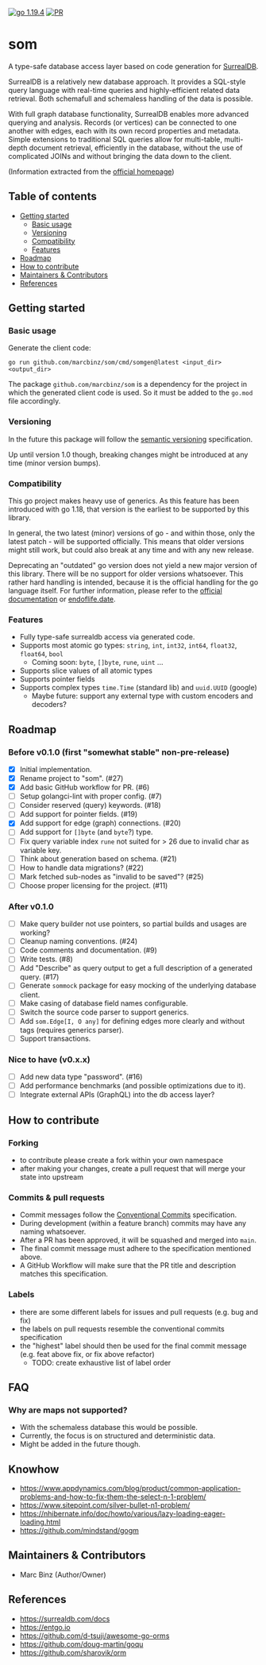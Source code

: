 
[![go 1.19.4](https://img.shields.io/badge/go-1.19.4-informational)](https://go.dev/doc/devel/release)
[![PR](https://github.com/marcbinz/som/actions/workflows/pull_request.yml/badge.svg)](https://github.com/marcbinz/som/actions/workflows/pull_request.yml)

# som

A type-safe database access layer based on code generation for [SurrealDB](https://surrealdb.com).

SurrealDB is a relatively new database approach.
It provides a SQL-style query language with real-time queries and highly-efficient related data retrieval.
Both schemafull and schemaless handling of the data is possible.

With full graph database functionality, SurrealDB enables more advanced querying and analysis.
Records (or vertices) can be connected to one another with edges, each with its own record properties and metadata.
Simple extensions to traditional SQL queries allow for multi-table, multi-depth document retrieval, efficiently 
in the database, without the use of complicated JOINs and without bringing the data down to the client.

(Information extracted from the [official homepage]((https://surrealdb.com)))

## Table of contents

* [Getting started](#getting-started)
  * [Basic usage](#basic-usage)
  * [Versioning](#versioning)
  * [Compatibility](#compatibility)
  * [Features](#features)
* [Roadmap](#roadmap)
* [How to contribute](#how-to-contribute)
* [Maintainers & Contributors](#maintainers--contributors)
* [References](#references)

## Getting started

### Basic usage

Generate the client code:

```
go run github.com/marcbinz/som/cmd/somgen@latest <input_dir> <output_dir>
```

The package `github.com/marcbinz/som` is a dependency for the project in which the generated client code is used.
So it must be added to the `go.mod` file accordingly.

### Versioning

In the future this package will follow the [semantic versioning](https://semver.org) specification.

Up until version 1.0 though, breaking changes might be introduced at any time (minor version bumps).

### Compatibility

This go project makes heavy use of generics. As this feature has been introduced with go 1.18, that version is the 
earliest to be supported by this library.

In general, the two latest (minor) versions of go - and within those, only the latest patch - will be supported 
officially. This means that older versions might still work, but could also break at any time and with any new release.

Deprecating an "outdated" go version does not yield a new major version of this library. There will be no support for 
older versions whatsoever. This rather hard handling is intended, because it is the official handling for the go 
language itself. For further information, please refer to the
[official documentation](https://go.dev/doc/devel/release#policy) or [endoflife.date](https://endoflife.date/go).

### Features

- Fully type-safe surrealdb access via generated code.
- Supports most atomic go types: `string`, `int`, `int32`, `int64`, `float32`, `float64`, `bool`
  - Coming soon: `byte`, `[]byte`, `rune`, `uint` ...
- Supports slice values of all atomic types
- Supports pointer fields
- Supports complex types `time.Time` (standard lib) and `uuid.UUID` (google)
  - Maybe future: support any external type with custom encoders and decoders?

## Roadmap

### Before v0.1.0 (first "somewhat stable" non-pre-release)

- [x] Initial implementation.
- [x] Rename project to "som". (#27)
- [x] Add basic GitHub workflow for PR. (#6)
- [ ] Setup golangci-lint with proper config. (#7)
- [ ] Consider reserved (query) keywords. (#18)
- [ ] Add support for pointer fields. (#19)
- [x] Add support for edge (graph) connections. (#20)
- [ ] Add support for `[]byte` (and `byte`?) type.
- [ ] Fix query variable index `rune` not suited for > 26 due to invalid char as variable key.
- [ ] Think about generation based on schema. (#21)
- [ ] How to handle data migrations? (#22)
- [ ] Mark fetched sub-nodes as "invalid to be saved"? (#25)
- [ ] Choose proper licensing for the project. (#11)

### After v0.1.0

- [ ] Make query builder not use pointers, so partial builds and usages are working?
- [ ] Cleanup naming conventions. (#24)
- [ ] Code comments and documentation. (#9)
- [ ] Write tests. (#8)
- [ ] Add "Describe" as query output to get a full description of a generated query. (#17)
- [ ] Generate `sommock` package for easy mocking of the underlying database client.
- [ ] Make casing of database field names configurable.
- [ ] Switch the source code parser to support generics.
- [ ] Add `som.Edge[I, O any]` for defining edges more clearly and without tags (requires generics parser).
- [ ] Support transactions.

### Nice to have (v0.x.x)

- [ ] Add new data type "password". (#16)
- [ ] Add performance benchmarks (and possible optimizations due to it).
- [ ] Integrate external APIs (GraphQL) into the db access layer?

## How to contribute

### Forking

- to contribute please create a fork within your own namespace
- after making your changes, create a pull request that will merge your state into upstream

### Commits & pull requests

- Commit messages follow the [Conventional Commits](https://www.conventionalcommits.org) specification.
- During development (within a feature branch) commits may have any naming whatsoever.
- After a PR has been approved, it will be squashed and merged into `main`.
- The final commit message must adhere to the specification mentioned above.
- A GitHub Workflow will make sure that the PR title and description matches this specification.

### Labels

- there are some different labels for issues and pull requests (e.g. bug and fix)
- the labels on pull requests resemble the conventional commits specification
- the "highest" label should then be used for the final commit message (e.g. feat above fix, or fix above refactor)
  - TODO: create exhaustive list of label order

## FAQ

### Why are maps not supported?

- With the schemaless database this would be possible.
- Currently, the focus is on structured and deterministic data.
- Might be added in the future though.

## Knowhow

- https://www.appdynamics.com/blog/product/common-application-problems-and-how-to-fix-them-the-select-n-1-problem/
- https://www.sitepoint.com/silver-bullet-n1-problem/
- https://nhibernate.info/doc/howto/various/lazy-loading-eager-loading.html
- https://github.com/mindstand/gogm


## Maintainers & Contributors

- Marc Binz (Author/Owner)

## References

- https://surrealdb.com/docs
- https://entgo.io
- https://github.com/d-tsuji/awesome-go-orms
- https://github.com/doug-martin/goqu
- https://github.com/sharovik/orm
